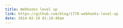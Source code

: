 ```yaml
---
title: Webhooks level up
link: https://github.com/blog/1778-webhooks-level-up
date: 2014-02-18 01:18:48am
---
```

